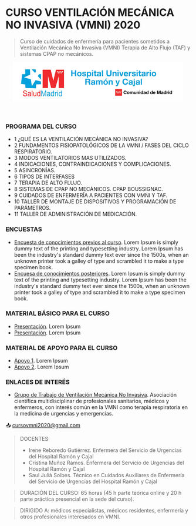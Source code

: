 # CURSO VENTILACIÓN MECÁNICA NO INVASIVA (VMNI) 2020
>Curso de cuidados de enfermería para pacientes sometidos a Ventilación Mecánica No Invasiva (VMNI) Terapia de Alto Flujo (TAF) y sistemas CPAP no mecánicos.
<div align="center">
		<a href="https://www.comunidad.madrid/hospital/ramonycajal/">
			<img src="https://github.com/Fmarquezbo/Curso-VMNI-2020/blob/main/IMA%CC%81GENES_/descarga.png"/>
		</a>
	</p>
	<br>
</div>

### PROGRAMA DEL CURSO
* 1 ¿QUÉ ES LA VENTILACIÓN MECÁNICA NO INVASIVA?
* 2 FUNDAMENTOS FISIOPATOLÓGICOS DE LA VMNI / FASES DEL CICLO RESPIRATORIO.
* 3 MODOS VENTILATORIOS MAS UTILIZADOS.
* 4 INDICACIONES, CONTRAINDICACIONES Y COMPLICACIONES.
* 5 ASINCRONÍAS.
* 6 TIPOS DE INTERFASES
* 7 TERAPIA DE ALTO FLUJO.
* 8 SISTEMAS DE CPAP NO MECÁNICOS. CPAP BOUSSIGNAC.
* 9 CUIDADOS DE ENFERMERÍA A PACIENTES CON VMNI Y TAF.
* 10 TALLER DE MONTAJE DE DISPOSITIVOS Y PROGRAMACIÓN DE PARÁMETROS.
* 11 TALLER DE ADMINISTRACIÓN DE MEDICACIÓN.
### ENCUESTAS
* [Encuesta de conocimientos previos al curso](https://eur-lex.europa.eu/legal-content/ES/TXT/PDF/?uri=OJ:L:2016:194:FULL&from=ES). Lorem Ipsum is simply dummy text of the printing and typesetting industry. Lorem Ipsum has been the industry's standard dummy text ever since the 1500s, when an unknown printer took a galley of type and scrambled it to make a type specimen book.
* [Encuesa de conocimientos posteriores](https://eur-lex.europa.eu/legal-content/ES/TXT/PDF/?uri=OJ:L:2016:194:FULL&from=ES). Lorem Ipsum is simply dummy text of the printing and typesetting industry. Lorem Ipsum has been the industry's standard dummy text ever since the 1500s, when an unknown printer took a galley of type and scrambled it to make a type specimen book.
### MATERIAL BÁSICO PARA EL CURSO
* [Presentación](https://eur-lex.europa.eu/legal-content/ES/TXT/PDF/?uri=OJ:L:2016:194:FULL&from=ES). Lorem Ipsum
* [Presentación](https://eur-lex.europa.eu/legal-content/ES/TXT/PDF/?uri=OJ:L:2016:194:FULL&from=ES). Lorem Ipsum
### MATERIAL DE APOYO PARA EL CURSO
* [Apoyo 1](https://eur-lex.europa.eu/legal-content/ES/TXT/PDF/?uri=OJ:L:2016:194:FULL&from=ES). Lorem Ipsum
* [Apoyo 2](https://eur-lex.europa.eu/legal-content/ES/TXT/PDF/?uri=OJ:L:2016:194:FULL&from=ES). Lorem Ipsum
### ENLACES DE INTERÉS
* [Grupo de Trabajo de Ventilación Mecánica No Invasiva](https://www.gtvmni.es/). Asociación científica multidisciplinar de profesionales sanitarios, médicos y enfermeros, con interés común en la VMNI como terapia respiratoria en la medicina de urgencias y emergencias.

:inbox_tray: cursovmni2020@gmail.com 

>DOCENTES:
>* Irene Reboredo Gutiérrez. Enfermera del Servicio de Urgencias del Hospital Ramón y Cajal
>* Cristina Muñoz Ramos. Enfermera del Servicio de Urgencias del Hospital Ramón y Cajal
>* Saul Julià Solbes. Técnico en Cuidados Auxiliares de Enfermería del Servicio de Urgencias del Hospital Ramón y Cajal

>DURACIÓN DEL CURSO: 65 horas (45 h parte teórica online y 20 h parte práctica presencial en la sede del curso).

>DIRIGIDO A: médicos especialistas, médicos residentes, enfermería y otros profesionales interesados en VMNI.



